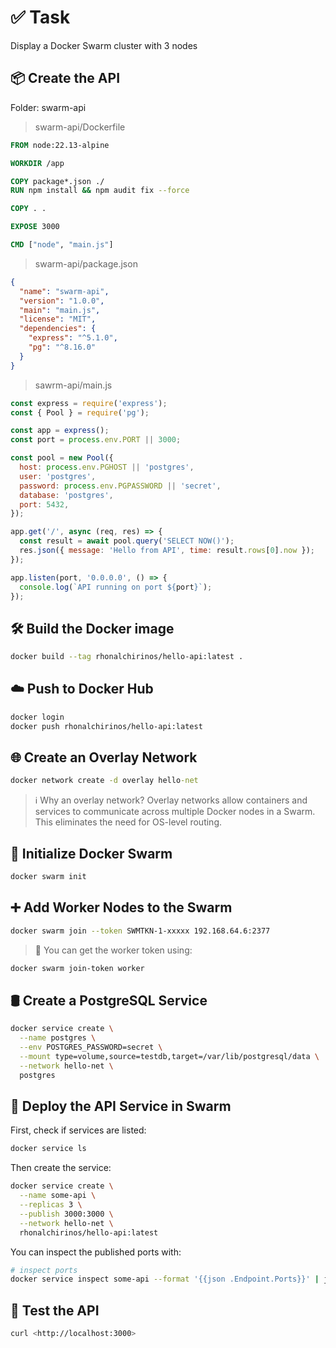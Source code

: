 # ✅ Task

Display a Docker Swarm cluster with 3 nodes

## 📦 Create the API

Folder: swarm-api

> swarm-api/Dockerfile

```Dockerfile
FROM node:22.13-alpine

WORKDIR /app

COPY package*.json ./
RUN npm install && npm audit fix --force

COPY . .

EXPOSE 3000

CMD ["node", "main.js"]
```

> swarm-api/package.json

```json
{
  "name": "swarm-api",
  "version": "1.0.0",
  "main": "main.js",
  "license": "MIT",
  "dependencies": {
    "express": "^5.1.0",
    "pg": "^8.16.0"
  }
}
```

> sawrm-api/main.js

```js
const express = require('express');
const { Pool } = require('pg');

const app = express();
const port = process.env.PORT || 3000;

const pool = new Pool({
  host: process.env.PGHOST || 'postgres',
  user: 'postgres',
  password: process.env.PGPASSWORD || 'secret',
  database: 'postgres',
  port: 5432,
});

app.get('/', async (req, res) => {
  const result = await pool.query('SELECT NOW()');
  res.json({ message: 'Hello from API', time: result.rows[0].now });
});

app.listen(port, '0.0.0.0', () => {
  console.log(`API running on port ${port}`);
});
```

## 🛠️ Build the Docker image

```bash
docker build --tag rhonalchirinos/hello-api:latest .
```

## ☁️ Push to Docker Hub

```bash
docker login
docker push rhonalchirinos/hello-api:latest
```

## 🌐 Create an Overlay Network

```cmd
docker network create -d overlay hello-net
```

> ℹ️ Why an overlay network? Overlay networks allow containers and services to communicate across multiple Docker nodes in a Swarm. This eliminates the need for OS-level routing.

## 🐳 Initialize Docker Swarm

```bash
docker swarm init 
```

## ➕ Add Worker Nodes to the Swarm

```bash
docker swarm join --token SWMTKN-1-xxxxx 192.168.64.6:2377
```

> 📌 You can get the worker token using:

```bash
docker swarm join-token worker
```

## 🛢️ Create a PostgreSQL Service

```bash
docker service create \
  --name postgres \
  --env POSTGRES_PASSWORD=secret \
  --mount type=volume,source=testdb,target=/var/lib/postgresql/data \
  --network hello-net \
  postgres
```

## 🚀 Deploy the API Service in Swarm

First, check if services are listed:

```bash
docker service ls
```
Then create the service:

```bash
docker service create \
  --name some-api \
  --replicas 3 \
  --publish 3000:3000 \
  --network hello-net \
  rhonalchirinos/hello-api:latest
```

You can inspect the published ports with:

```bash
# inspect ports
docker service inspect some-api --format '{{json .Endpoint.Ports}}' | jq
```

## 🧪 Test the API

```bash
curl <http://localhost:3000>
```
